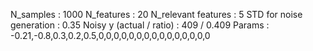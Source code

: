 N_samples                     : 1000
N_features                    : 20
N_relevant features           : 5
STD for noise generation      : 0.35
Noisy y (actual / ratio)      : 409 / 0.409
Params                        : -0.21,-0.8,0.3,0.2,0.5,0,0,0,0,0,0,0,0,0,0,0,0,0,0,0
